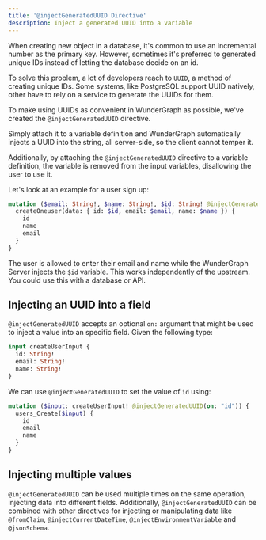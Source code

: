 ```yaml
---
title: '@injectGeneratedUUID Directive'
description: Inject a generated UUID into a variable
---
```


When creating new object in a database, it's common to use an incremental number as the primary key.
However, sometimes it's preferred to generated unique IDs instead of letting the database decide on an id.

To solve this problem,
a lot of developers reach to `UUID`, a method of creating unique IDs.
Some systems, like PostgreSQL support UUID natively,
other have to rely on a service to generate the UUIDs for them.

To make using UUIDs as convenient in WunderGraph as possible,
we've created the `@injectGeneratedUUID` directive.

Simply attach it to a variable definition and WunderGraph automatically injects a UUID into the string,
all server-side, so the client cannot temper it.

Additionally, by attaching the `@injectGeneratedUUID` directive to a variable definition,
the variable is removed from the input variables,
disallowing the user to use it.

Let's look at an example for a user sign up:

```graphql
mutation ($email: String!, $name: String!, $id: String! @injectGeneratedUUID) {
  createOneuser(data: { id: $id, email: $email, name: $name }) {
    id
    name
    email
  }
}
```

The user is allowed to enter their email and name while the WunderGraph Server injects the `$id` variable.
This works independently of the upstream.
You could use this with a database or API.

## Injecting an UUID into a field

`@injectGeneratedUUID` accepts an optional `on:` argument that might be used to inject a value into an
specific field. Given the following type:

```graphql
input createUserInput {
  id: String!
  email: String!
  name: String!
}
```

We can use `@injectGeneratedUUID` to set the value of `id` using:

```graphql
mutation ($input: createUserInput! @injectGeneratedUUID(on: "id")) {
  users_Create($input) {
    id
    email
    name
  }
}
```

## Injecting multiple values

`@injectGeneratedUUID` can be used multiple times on the same operation, injecting data into different fields.
Additionally, `@injectGeneratedUUID` can be combined with other directives for injecting or manipulating data
like `@fromClaim`, `@injectCurrentDateTime`, `@injectEnvironmentVariable` and `@jsonSchema`.
